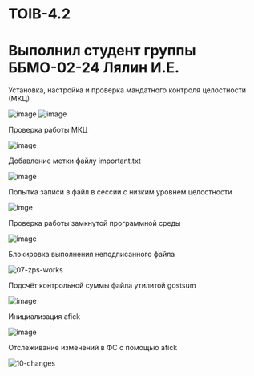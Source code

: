 # TOIB-4.2
# Выполнил студент группы ББМО-02-24 Лялин И.Е.
Установка, настройка и проверка мандатного контроля целостности (МКЦ)

![image](https://github.com/user-attachments/assets/784f127f-1594-4291-8419-54846ee234ec)
![image](https://github.com/user-attachments/assets/26204268-0809-45f4-b7ad-6f7251648250)

Проверка работы МКЦ

![image](https://github.com/user-attachments/assets/30918beb-3b73-4b10-b33d-b2e72e118677)

Добавление метки файлу important.txt

![image](https://github.com/user-attachments/assets/71950438-15f7-4271-b47e-3fe2c9fd967d)

Попытка записи в файл в сессии с низким уровнем целостности

![imge](https://github.com/user-attachments/assets/84811a31-0a4f-4db3-a8ce-0eb78249704a)

Проверка работы замкнутой программной среды

![image](https://github.com/user-attachments/assets/35790634-5bad-4a16-805c-b2859f6cfaa0)

Блокировка выполнения неподписанного файла

![07-zps-works](https://github.com/user-attachments/assets/0ede2e32-b772-4f59-bbf2-1df9e8cdec6e)

Подсчёт контрольной суммы файла утилитой gostsum

![image](https://github.com/user-attachments/assets/357a627b-53a8-4358-9f74-1ec3abf31782)

Инициализация afick

![image](https://github.com/user-attachments/assets/5d24c02f-da55-43f7-89ac-b51217548642)

Отслеживание изменений в ФС с помощью afick

![10-changes](https://github.com/user-attachments/assets/1981b38e-ec54-4ed1-8c1a-cf6f028cf4eb)
